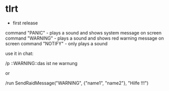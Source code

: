 # tlrt

* first release

command "PANIC" - plays a sound and shows system message on screen
command "WARNING" - plays a sound and shows red warning message on screen
command "NOTIFY" - only plays a sound

use it in chat:

/p ::WARNING::das ist ne warnung

or 

/run SendRaidMessage("WARNING", {"name1", "name2"}, "Hilfe !!!")

